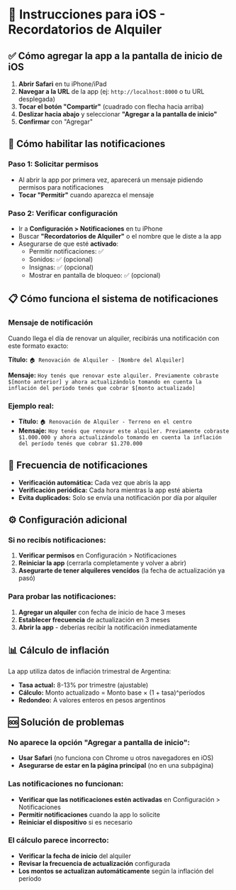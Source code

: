 # 📱 Instrucciones para iOS - Recordatorios de Alquiler

## ✅ Cómo agregar la app a la pantalla de inicio de iOS

1. **Abrir Safari** en tu iPhone/iPad
2. **Navegar a la URL** de la app (ej: `http://localhost:8000` o tu URL desplegada)
3. **Tocar el botón "Compartir"** (cuadrado con flecha hacia arriba)
4. **Deslizar hacia abajo** y seleccionar **"Agregar a la pantalla de inicio"**
5. **Confirmar** con "Agregar"

## 🔔 Cómo habilitar las notificaciones

### Paso 1: Solicitar permisos
- Al abrir la app por primera vez, aparecerá un mensaje pidiendo permisos para notificaciones
- **Tocar "Permitir"** cuando aparezca el mensaje

### Paso 2: Verificar configuración
- Ir a **Configuración > Notificaciones** en tu iPhone
- Buscar **"Recordatorios de Alquiler"** o el nombre que le diste a la app
- Asegurarse de que esté **activado**:
  - Permitir notificaciones: ✅
  - Sonidos: ✅ (opcional)
  - Insignas: ✅ (opcional)
  - Mostrar en pantalla de bloqueo: ✅ (opcional)

## 📋 Cómo funciona el sistema de notificaciones

### Mensaje de notificación
Cuando llega el día de renovar un alquiler, recibirás una notificación con este formato exacto:

**Título:** `🏠 Renovación de Alquiler - [Nombre del Alquiler]`

**Mensaje:** `Hoy tenés que renovar este alquiler. Previamente cobraste $[monto anterior] y ahora actualizándolo tomando en cuenta la inflación del período tenés que cobrar $[monto actualizado]`

### Ejemplo real:
- **Título:** `🏠 Renovación de Alquiler - Terreno en el centro`
- **Mensaje:** `Hoy tenés que renovar este alquiler. Previamente cobraste $1.000.000 y ahora actualizándolo tomando en cuenta la inflación del período tenés que cobrar $1.270.000`

## 🔄 Frecuencia de notificaciones

- **Verificación automática:** Cada vez que abrís la app
- **Verificación periódica:** Cada hora mientras la app esté abierta
- **Evita duplicados:** Solo se envía una notificación por día por alquiler

## ⚙️ Configuración adicional

### Si no recibís notificaciones:
1. **Verificar permisos** en Configuración > Notificaciones
2. **Reiniciar la app** (cerrarla completamente y volver a abrir)
3. **Asegurarte de tener alquileres vencidos** (la fecha de actualización ya pasó)

### Para probar las notificaciones:
1. **Agregar un alquiler** con fecha de inicio de hace 3 meses
2. **Establecer frecuencia** de actualización en 3 meses
3. **Abrir la app** - deberías recibir la notificación inmediatamente

## 📊 Cálculo de inflación

La app utiliza datos de inflación trimestral de Argentina:
- **Tasa actual:** 8-13% por trimestre (ajustable)
- **Cálculo:** Monto actualizado = Monto base × (1 + tasa)^períodos
- **Redondeo:** A valores enteros en pesos argentinos

## 🆘 Solución de problemas

### No aparece la opción "Agregar a pantalla de inicio":
- **Usar Safari** (no funciona con Chrome u otros navegadores en iOS)
- **Asegurarse de estar en la página principal** (no en una subpágina)

### Las notificaciones no funcionan:
- **Verificar que las notificaciones estén activadas** en Configuración > Notificaciones
- **Permitir notificaciones** cuando la app lo solicite
- **Reiniciar el dispositivo** si es necesario

### El cálculo parece incorrecto:
- **Verificar la fecha de inicio** del alquiler
- **Revisar la frecuencia de actualización** configurada
- **Los montos se actualizan automáticamente** según la inflación del período
